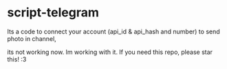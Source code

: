 # script-telegram
Its a code to connect your account (api_id &amp; api_hash and number) to send photo in channel,

its not working now. Im working with it.
If you need this repo, please star this! :3
